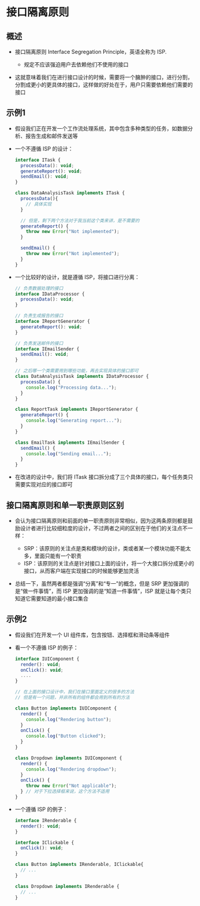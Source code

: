 # 接口隔离原则

## 概述

+ 接口隔离原则 Interface Segregation Principle，英语全称为 ISP.

  + 规定不应该强迫用户去依赖他们不使用的接口

+ 这就意味着我们在进行接口设计的时候，需要将一个臃肿的接口，进行分割，分割成更小的更具体的接口，这样做的好处在于，用户只需要依赖他们需要的接口

## 示例1

+ 假设我们正在开发一个工作流处理系统，其中包含多种类型的任务，如数据分析、报告生成和邮件发送等

+ 一个不遵循 ISP 的设计：

  ```js
  interface ITask {
    processData(): void;
    generateReport(): void;
    sendEmail(): void;
  }

  class DataAnalysisTask implements ITask {
    processData(){
      // 具体实现
    }

    // 但是，剩下两个方法对于我当前这个类来讲，是不需要的
    generateReport() {
      throw new Error("Not implemented");
    }

    sendEmail() {
      throw new Error("Not implemented");
    }
  }
  ```

+ 一个比较好的设计，就是遵循 ISP，将接口进行分离：

  ```js
  // 负责数据处理的接口
  interface IDataProcessor {
    processData(): void;
  }

  // 负责生成报告的接口
  interface IReportGenerator {
    generateReport(): void;
  }

  // 负责发送邮件的接口
  interface IEmailSender {
    sendEmail(): void;
  }

  // 之后哪一个类需要用到哪些功能，再去实现具体的接口即可
  class DataAnalysisTask implements IDataProcessor {
    processData() {
      console.log("Processing data...");
    }
  }

  class ReportTask implements IReportGenerator {
    generateReport() {
      console.log("Generating report...");
    }
  }

  class EmailTask implements IEmailSender {
    sendEmail() {
      console.log("Sending email...");
    }
  }
  ```

+ 在改进的设计中，我们将 ITask 接口拆分成了三个具体的接口，每个任务类只需要实现对应的接口即可

## 接口隔离原则和单一职责原则区别

+ 会认为接口隔离原则和前面的单一职责原则非常相似，因为这两条原则都是鼓励设计者进行比较细粒度的设计，不过两者之间的区别在于他们的关注点不一样：

  + SRP：该原则的关注点是类和模块的设计，类或者某一个模块功能不能太多，里面只能有一个职责
  + ISP：该原则的关注点是针对接口上面的设计，将一个大接口拆分成更小的接口，从而客户端在实现接口的时候能够更加灵活

+ 总结一下，虽然两者都是强调“分离”和“专一”的概念，但是 SRP 更加强调的是“做一件事情”，而 ISP 更加强调的是“知道一件事情”，ISP 就是让每个类只知道它需要知道的最小接口集合

## 示例2

+ 假设我们在开发一个 UI 组件库，包含按钮、选择框和滑动条等组件

+ 看一个不遵循 ISP 的例子：

  ```js
  interface IUIComponent {
    render(): void;
    onClick(): void;
    ....
  }

  // 在上面的接口设计中，我们在接口里面定义的很多的方法
  // 但是有一个问题，并非所有的组件都会用到所有的方法

  class Button implements IUIComponent {
    render() {
      console.log("Rendering button");
    }
    onClick() {
      console.log("Button clicked");
    }
  }

  class Dropdown implements IUIComponent {
    render() {
      console.log("Rendering dropdown");
    }
    onClick() {
      throw new Error("Not applicable");
    } // 对于下拉选择框来说，这个方法不适用
  }
  ```

+ 一个遵循 ISP 的例子：

  ```js
  interface IRenderable {
    render(): void;
  }

  interface IClickable {
    onClick(): void;
  }

  class Button implements IRenderable, IClickable{
    // ...
  }

  class Dropdown implements IRenderable {
    // ...
  }
  ```
